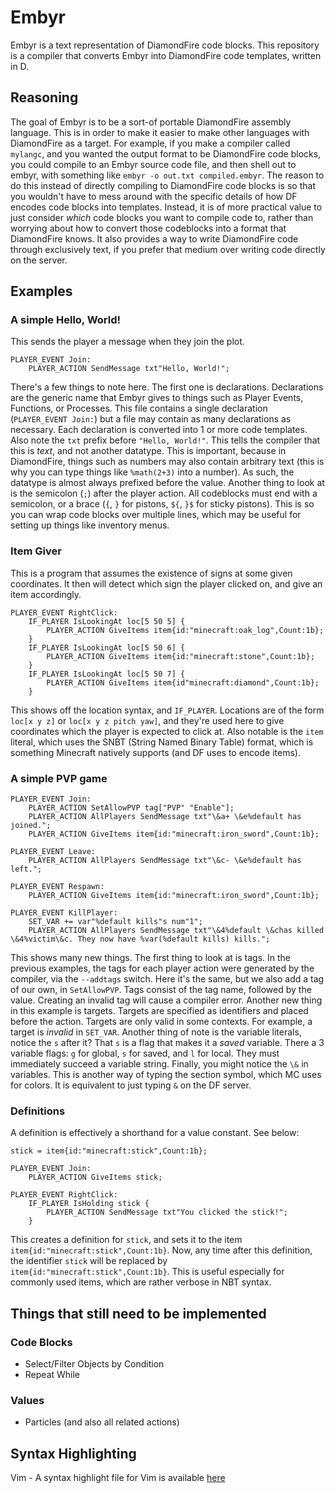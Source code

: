 # Embyr
Embyr is a text representation of DiamondFire code blocks. This repository is a compiler that converts Embyr into DiamondFire code templates, written in D.

## Reasoning
The goal of Embyr is to be a sort-of portable DiamondFire assembly language. This is in order to make it easier to make other languages with DiamondFire as a target. For example, if you make a compiler called `mylangc`, and you wanted the output format to be DiamondFire code blocks, you could compile to an Embyr source code file, and then shell out to embyr, with something like `embyr -o out.txt compiled.embyr`.
The reason to do this instead of directly compiling to DiamondFire code blocks is so that you wouldn't have to mess around with the specific details of how DF encodes code blocks into templates. Instead, it is of more practical value to just consider *which* code blocks you want to compile code to, rather than worrying about how to convert those codeblocks into a format that DiamondFire knows.
It also provides a way to write DiamondFire code through exclusively text, if you prefer that medium over writing code directly on the server.

## Examples

### A simple Hello, World!
This sends the player a message when they join the plot.
```
PLAYER_EVENT Join:
	PLAYER_ACTION SendMessage txt"Hello, World!";
```
There's a few things to note here. The first one is declarations. Declarations are the generic name that Embyr gives to things such as Player Events, Functions, or Processes. This file contains a single declaration (`PLAYER_EVENT Join:`) but a file may contain as many declarations as necessary. Each declaration is converted into 1 or more code templates.
Also note the `txt` prefix before `"Hello, World!"`. This tells the compiler that this is *text*, and not another datatype. This is important, because in DiamondFire, things such as numbers may also contain arbitrary text (this is why you can type things like `%math(2+3)` into a number). As such, the datatype is almost always prefixed before the value.
Another thing to look at is the semicolon (`;`) after the player action. All codeblocks must end with a semicolon, or a brace (`{`, `}` for pistons, `${`, `}$` for sticky pistons). This is so you can wrap code blocks over multiple lines, which may be useful for setting up things like inventory menus.
### Item Giver
This is a program that assumes the existence of signs at some given coordinates. It then will detect which sign the player clicked on, and give an item accordingly.
```
PLAYER_EVENT RightClick:
	IF_PLAYER IsLookingAt loc[5 50 5] {
		PLAYER_ACTION GiveItems item{id:"minecraft:oak_log",Count:1b};
	}
	IF_PLAYER IsLookingAt loc[5 50 6] {
		PLAYER_ACTION GiveItems item{id:"minecraft:stone",Count:1b};
	}
	IF_PLAYER IsLookingAt loc[5 50 7] {
		PLAYER_ACTION GiveItems item{id"minecraft:diamond",Count:1b};
	}
```
This shows off the location syntax, and `IF_PLAYER`. Locations are of the form `loc[x y z]` or `loc[x y z pitch yaw]`, and they're used here to give coordinates which the player is expected to click at.
Also notable is the `item` literal, which uses the SNBT (String Named Binary Table) format, which is something Minecraft natively supports (and DF uses to encode items).
### A simple PVP game
```
PLAYER_EVENT Join:
	PLAYER_ACTION SetAllowPVP tag["PVP" "Enable"];
	PLAYER_ACTION AllPlayers SendMessage txt"\&a+ \&e%default has joined.";
	PLAYER_ACTION GiveItems item{id:"minecraft:iron_sword",Count:1b};

PLAYER_EVENT Leave:
	PLAYER_ACTION AllPlayers SendMessage txt"\&c- \&e%default has left.";

PLAYER_EVENT Respawn:
	PLAYER_ACTION GiveItems item{id:"minecraft:iron_sword",Count:1b};

PLAYER_EVENT KillPlayer:
	SET_VAR += var"%default kills"s num"1";
	PLAYER_ACTION AllPlayers SendMessage txt"\&4%default \&chas killed \&4%victim\&c. They now have %var(%default kills) kills.";
```
This shows many new things. The first thing to look at is tags. In the previous examples, the tags for each player action were generated by the compiler, via the `--addtags` switch. Here it's the same, but we also add a tag of our own, in `SetAllowPVP`. Tags consist of the tag name, followed by the value. Creating an invalid tag will cause a compiler error.
Another new thing in this example is targets. Targets are specified as identifiers and placed before the action. Targets are only valid in some contexts. For example, a target is *invalid* in `SET_VAR`.
Another thing of note is the variable literals, notice the `s` after it? That `s` is a flag that makes it a *saved* variable. There a 3 variable flags: `g` for global, `s` for saved, and `l` for local. They must immediately succeed a variable string.
Finally, you might notice the `\&` in variables. This is another way of typing the section symbol, which MC uses for colors. It is equivalent to just typing `&` on the DF server.
### Definitions
A definition is effectively a shorthand for a value constant. See below:
```
stick = item{id:"minecraft:stick",Count:1b};

PLAYER_EVENT Join:
	PLAYER_ACTION GiveItems stick;

PLAYER_EVENT RightClick:
	IF_PLAYER IsHolding stick {
		PLAYER_ACTION SendMessage txt"You clicked the stick!";
	}
```
This creates a definition for `stick`, and sets it to the item `item{id:"minecraft:stick",Count:1b}`. Now, any time after this definition, the identifier `stick` will be replaced by `item{id:"minecraft:stick",Count:1b}`. This is useful especially for commonly used items, which are rather verbose in NBT syntax.

## Things that still need to be implemented
### Code Blocks
- Select/Filter Objects by Condition
- Repeat While
### Values
- Particles (and also all related actions)
## Syntax Highlighting
Vim - A syntax highlight file for Vim is available [here](https://pastebin.com/jDUBELer)
